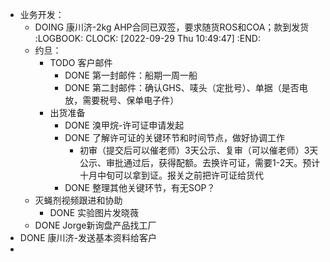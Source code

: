 - 业务开发：
	- DOING 康川济-2kg AHP合同已双签，要求随货ROS和COA；款到发货
	  :LOGBOOK:
	  CLOCK: [2022-09-29 Thu 10:49:47]
	  :END:
	- 约旦：
		- TODO 客户邮件
			- DONE 第一封邮件：船期一周一船
			- DONE 第二封邮件：确认GHS、唛头（定批号）、单据（是否电放，需要税号、保单电子件）
		- 出货准备
			- DONE 溴甲烷-许可证申请发起
			- DONE 了解许可证的关键环节和时间节点，做好协调工作
				- 初审（提交后可以催老师）3天公示、复审（可以催老师）3天公示、审批通过后，获得配额。去换许可证，需要1-2天。预计十月中旬可以拿到证。报关之前把许可证给货代
			- DONE 整理其他关键环节，有无SOP？
	- 灭蝇剂视频跟进和协助
		- DONE 实验图片发晓薇
	- DONE Jorge新询盘产品找工厂
- DONE 康川济-发送基本资料给客户
-